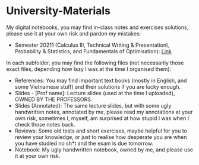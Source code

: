 # University-Materials
My digital notebooks, you may find in-class notes and exercises solutions, please use it at your own risk and pardon my mistakes:
- Semester 20211 (Calculus III, Technical Writing & Presentationl, Probability & Statistics, and Fundamentals of Optimisation): [Link](https://husteduvn-my.sharepoint.com/:o:/g/personal/vu_hl204897_sis_hust_edu_vn/EruFqSl7vBtBgnu_KSFq3soB_C31MideLedEXqivguSzEg?e=QhV4Et)

In each subfolder, you may find the following files (not necessarily those exact files, depending how lazy I was at the time I organised them):
- References: You may find important text books (mostly in English, and some Vietnamese stuff) and their solutions if you are lucky enough.
- Slides - [Prof name]: Lecture slides (used at the time I uploaded), OWNED BY THE PROFESSORS.
- Slides (Annotated): The same lecture slides, but with some ugly handwritten notes, annotated by me, please read my annotations at your own risk, sometimes I, myself, am surprised at how stupid I was when I check those notes back.
- Reviews: Some old tests and short exercises, maybe helpful for you to review your knowledge, or just to realise how desperate you are when you have studied no sh*t and the exam is due tomorrow.
- Notebook: My ugly handwritten notebook, owned by me, and please use it at your own risk.
